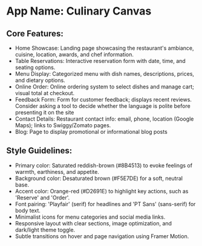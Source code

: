 # **App Name**: Culinary Canvas

## Core Features:

- Home Showcase: Landing page showcasing the restaurant's ambiance, cuisine, location, awards, and chef information.
- Table Reservations: Interactive reservation form with date, time, and seating options.
- Menu Display: Categorized menu with dish names, descriptions, prices, and dietary options.
- Online Order: Online ordering system to select dishes and manage cart; visual total at checkout.
- Feedback Form: Form for customer feedback; displays recent reviews. Consider asking a tool to decide whether the language is polite before presenting it on the site
- Contact Details: Restaurant contact info: email, phone, location (Google Maps); links to Swiggy/Zomato pages.
- Blog: Page to display promotional or informational blog posts

## Style Guidelines:

- Primary color: Saturated reddish-brown (#8B4513) to evoke feelings of warmth, earthiness, and appetite.
- Background color: Desaturated brown (#F5E7DE) for a soft, neutral base.
- Accent color: Orange-red (#D2691E) to highlight key actions, such as 'Reserve' and 'Order'.
- Font pairing: 'Playfair' (serif) for headlines and 'PT Sans' (sans-serif) for body text.
- Minimalist icons for menu categories and social media links.
- Responsive layout with clear sections, image optimization, and dark/light theme toggle.
- Subtle transitions on hover and page navigation using Framer Motion.